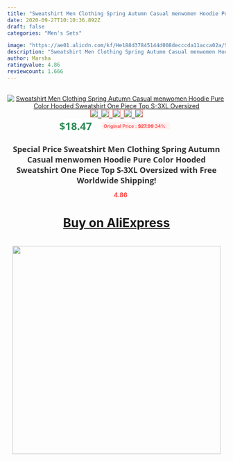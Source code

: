 ```yaml
---
title: "Sweatshirt Men Clothing Spring Autumn Casual menwomen Hoodie Pure Color Hooded Sweatshirt One Piece Top S-3XL Oversized"
date: 2020-09-27T10:10:36.892Z
draft: false
categories: "Men's Sets"

image: "https://ae01.alicdn.com/kf/He188d37845144d008decccda11acca02a/Sweatshirt-Men-Clothing-Spring-Autumn-Casual-men-women-Hoodie-Pure-Color-Hooded-Sweatshirt-One-Piece-Top.jpg"
description: "Sweatshirt Men Clothing Spring Autumn Casual menwomen Hoodie Pure Color Hooded Sweatshirt One Piece Top S-3XL Oversized"
author: Marsha
ratingvalue: 4.86
reviewcount: 1.666
---
```

<br>
<div style="text-align: center;">
<a href="https://s.click.aliexpress.com/e/_976vw5" target="_blank" rel="nofollow noopener noreferrer"><img alt="Sweatshirt Men Clothing Spring Autumn Casual menwomen Hoodie Pure Color Hooded Sweatshirt One Piece Top S-3XL Oversized" class="magnifier-image" src="https://ae01.alicdn.com/kf/He188d37845144d008decccda11acca02a/Sweatshirt-Men-Clothing-Spring-Autumn-Casual-men-women-Hoodie-Pure-Color-Hooded-Sweatshirt-One-Piece-Top.jpg_640x640.jpg">
<br>
<img style="border:1px solid salmon" src="https://ae01.alicdn.com/kf/He188d37845144d008decccda11acca02a/Sweatshirt-Men-Clothing-Spring-Autumn-Casual-men-women-Hoodie-Pure-Color-Hooded-Sweatshirt-One-Piece-Top.jpg_120x120.jpg">&nbsp;&nbsp;<img style="border:1px solid salmon" src="https://ae01.alicdn.com/kf/H6188cc9c3df342349cb4daa13fa45507G/Sweatshirt-Men-Clothing-Spring-Autumn-Casual-men-women-Hoodie-Pure-Color-Hooded-Sweatshirt-One-Piece-Top.jpg_120x120.jpg">&nbsp;&nbsp;<img style="border:1px solid salmon" src="https://ae01.alicdn.com/kf/H1443b610732649d398bb6018c4b261c4f/Sweatshirt-Men-Clothing-Spring-Autumn-Casual-men-women-Hoodie-Pure-Color-Hooded-Sweatshirt-One-Piece-Top.jpg_120x120.jpg">&nbsp;&nbsp;<img style="border:1px solid salmon" src="https://ae01.alicdn.com/kf/H3ae46024ea1443f18717d2bf056a801bc/Sweatshirt-Men-Clothing-Spring-Autumn-Casual-men-women-Hoodie-Pure-Color-Hooded-Sweatshirt-One-Piece-Top.jpg_120x120.jpg">&nbsp;&nbsp;<img style="border:1px solid salmon" src="https://ae01.alicdn.com/kf/Hf2cc0b380c094363ac2e7f00de341c33N/Sweatshirt-Men-Clothing-Spring-Autumn-Casual-men-women-Hoodie-Pure-Color-Hooded-Sweatshirt-One-Piece-Top.jpg_120x120.jpg"></a></div><br0>
<div style="text-align: center;"><span style="background-color: white; border: 0px; box-sizing: border-box; color: seagreen; display: inline-block; font-family: &quot;open sans&quot; , &quot;arial&quot; , &quot;helvetica&quot; , sans-serif , &quot;heiti&quot;; font-size: 24px; font-stretch: inherit; font-weight: 700; line-height: inherit; margin: 0px 10px 0px 0px; padding: 0px; vertical-align: middle;">$18.47 </span>
<span style="background: rgb(255 , 241 , 241); border-radius: 3px; border: 0px; box-sizing: border-box; color: #ff4747; display: inline-block; font-family: inherit; font-size: 12px; font-stretch: inherit; font-style: inherit; font-variant: inherit; font-weight: 600; line-height: inherit; margin: 0px; padding: 2px 5px; transform: scale(0.9); vertical-align: middle;">Original Price : <b style="text-decoration: line-through;">$27.99 </b> 34%&nbsp;&nbsp;</span></div>
<h1 style="color: #333333; display: inline-block; font-family: &quot;open sans&quot; , &quot;arial&quot; , &quot;helvetica&quot; , sans-serif , &quot;heiti&quot;; font-size: 18px; font-stretch: inherit; font-weight: 700; text-align: center;">Special Price Sweatshirt Men Clothing Spring Autumn Casual menwomen Hoodie Pure Color Hooded Sweatshirt One Piece Top S-3XL Oversized with Free Worldwide Shipping!</h1>
<div style="color: #ff4747; text-align: center;">
<img src="https://4.bp.blogspot.com/-M0ZcTcb-5uY/XleCXlxnR4I/AAAAAAAAAEc/OrjgMkXV1oMQFaCRZj5HQwOCBcu3w1FegCPcBGAYYCw/s1600/star.png" style="height: 15px;">&nbsp;<b>4.86</b></div>
<div class="button_cont" align="center"><a class="buynow_a" href="https://s.click.aliexpress.com/e/_976vw5" target="_blank" rel="nofollow noopener noreferrer"><H1>Buy on AliExpress</H1></a></div><br>
<div class="separator" style="clear: both; text-align: center;">
<img src="https://lh3.googleusercontent.com/-pTy5HemUv9M/XlePHvY0dAI/AAAAAAAAAE4/0nX5iRUoIWY8eMW9Dpxeirr157OZliDIgCLcBGAsYHQ/s1600/badge.gif" width="480">
</div>
